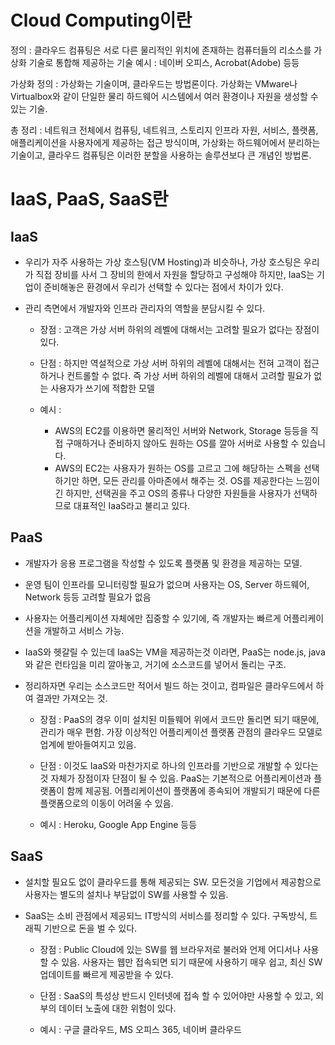 # Cloud Computing이란

정의 : 클라우드 컴퓨팅은 서로 다른 물리적인 위치에 존재하는 컴퓨터들의 리소스를 가상화 기술로 통합해 제공하는 기술
예시 : 네이버 오피스, Acrobat(Adobe) 등등

가상화
정의 : 가상화는 기술이며, 클라우드는 방법론이다. 가상화는 VMware나 Virtualbox와 같이 단일한 물리 하드웨어 시스템에서 여러 환경이나 자원을 생성할 수 있는 기술.

총 정리 : 네트워크 전체에서 컴퓨팅, 네트워크, 스토리지 인프라 자원, 서비스, 플랫폼, 애플리케이션을 사용자에게 제공하는 접근 방식이며,
        가상화는 하드웨어에서 분리하는 기술이고, 클라우드 컴퓨팅은 이러한 분할을 사용하는 솔루션보다 큰 개념인 방법론.

# IaaS, PaaS, SaaS란 ##


## IaaS
+ 우리가 자주 사용하는 가상 호스팅(VM Hosting)과 비슷하나, 가상 호스팅은 우리가 직접 장비를 사서 그 장비의 한에서 자원을 할당하고 구성해야 하지만, IaaS는 기업이 준비해놓은
         환경에서 우리가 선택할 수 있다는 점에서 차이가 있다.	
+ 관리 측면에서 개발자와 인프라 관리자의 역할을 분담시킬 수 있다.
       
	- 장점 : 고객은 가상 서버 하위의 레벨에 대해서는 고려할 필요가 없다는 장점이 있다.

	- 단점 : 하지만 역설적으로 가상 서버 하위의 레벨에 대해서는 전혀 고객이 접근하거나 컨트롤할 수 없다. 즉 가상 서버 하위의 레벨에 대해서 고려할 필요가 없는 사용자가 쓰기에 적합한 모델

	- 예시 : 
		- AWS의 EC2를 이용하면 물리적인 서버와 Network, Storage 등등을 직접 구매하거나 준비하지 않아도 원하는 OS를 깔아 서버로 사용할 수 있습니다.
     	- AWS의 EC2는 사용자가 원하는 OS를 고르고 그에 해당하는 스펙을 선택하기만 하면, 모든 관리를 아마존에서 해주는 것. OS를 제공한다는 느낌이긴 하지만, 선택권을 주고 OS의 종류나 다양한 자원들을 사용자가 선택하므로 대표적인 IaaS라고 불리고 있다.
	
## PaaS 
+ 개발자가 응용 프로그램을 작성할 수 있도록 플랫폼 및 환경을 제공하는 모델.
+ 운영 팀이 인프라를 모니터링할 필요가 없으며 사용자는 OS, Server 하드웨어, Network 등등 고려할 필요가 없음
+ 사용자는 어플리케이션 자체에만 집중할 수 있기에, 즉 개발자는 빠르게 어플리케이션을 개발하고 서비스 가능.
+ IaaS와 헷갈릴 수 있는데 IaaS는 VM을 제공하는것 이라면, PaaS는 node.js, java와 같은 런타임을 미리 깔아놓고, 거기에 소스코드를 넣어서 돌리는 구조.
+ 정리하자면 우리는 소스코드만 적어서 빌드 하는 것이고, 컴파일은 클라우드에서 하여 결과만 가져오는 것.
	   	  
	- 장점 : PaaS의 경우 이미 설치된 미들웨어 위에서 코드만 돌리면 되기 때문에, 관리가 매우 편함.
      가장 이상적인 어플리케이션 플랫폼 관점의 클라우드 모델로 업계에 받아들여지고 있음.
      
	- 단점 : 이것도 IaaS와 마찬가지로 하나의 인프라를 기반으로 개발할 수 있다는 것 자체가 장점이자 단점이 될 수 있음.
      PaaS는 기본적으로 어플리케이션과 플랫폼이 함께 제공됨. 어플리케이션이 플랫폼에 종속되어 개발되기 때문에 다른 플랫폼으로의 이동이 어려울 수 있음.
      
	- 예시 : Heroku, Google App Engine 등등


## SaaS 
+ 설치할 필요도 없이 클라우드를 통해 제공되는 SW. 모든것을 기업에서 제공함으로 사용자는 별도의 설치나 부담없이 SW를 사용할 수 있음.
+ SaaS는 소비 관점에서 제공되느 IT방식의 서비스를 정리할 수 있다. 구독방식, 트래픽 기반으로 돈을 벌 수 있다.
	   
	- 장점 : Public Cloud에 있는 SW를 웹 브라우저로 불러와 언제 어디서나 사용할 수 있음.
      사용자는 웹만 접속되면 되기 때문에 사용하기 매우 쉽고, 최신 SW업데이트를 빠르게 제공받을 수 있다.
      
	- 단점 : SaaS의 특성상 반드시 인터넷에 접속 할 수 있어야만 사용할 수 있고, 외부의 데이터 노출에 대한 위험이 있다.

	- 예시 : 구글 클라우드, MS 오피스 365, 네이버 클라우드
